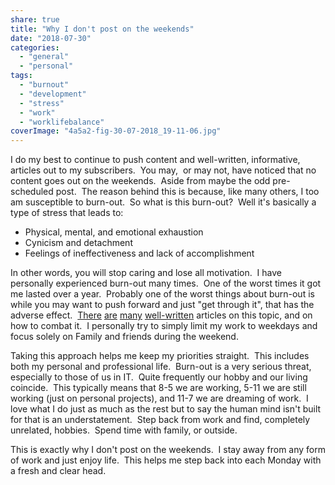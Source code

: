 ```yaml
---
share: true
title: "Why I don't post on the weekends"
date: "2018-07-30"
categories: 
  - "general"
  - "personal"
tags: 
  - "burnout"
  - "development"
  - "stress"
  - "work"
  - "worklifebalance"
coverImage: "4a5a2-fig-30-07-2018_19-11-06.jpg"
---
```


I do my best to continue to push content and well-written, informative, articles out to my subscribers.  You may,  or may not, have noticed that no content goes out on the weekends.  Aside from maybe the odd pre-scheduled post.  The reason behind this is because, like many others, I too am susceptible to burn-out.  So what is this burn-out?  Well it's basically a type of stress that leads to:

- Physical, mental, and emotional exhaustion
- Cynicism and detachment
- Feelings of ineffectiveness and lack of accomplishment

In other words, you will stop caring and lose all motivation.  I have personally experienced burn-out many times.  One of the worst times it got me lasted over a year.  Probably one of the worst things about burn-out is while you may want to push forward and just "get through it", that has the adverse effect.  [There](https://hackernoon.com/what-is-programmer-burnout-651aa48984ef) [are](https://simpleprogrammer.com/avoiding-burnout-software-developer/) [many](https://dev.to/lewismenelaws/how-to-fix-burnout-as-a-developer--4opl) [well-written](https://www.psychologytoday.com/us/basics/burnout) articles on this topic, and on how to combat it.  I personally try to simply limit my work to weekdays and focus solely on Family and friends during the weekend.

Taking this approach helps me keep my priorities straight.  This includes both my personal and professional life.  Burn-out is a very serious threat, especially to those of us in IT.  Quite frequently our hobby and our living coincide.  This typically means that 8-5 we are working, 5-11 we are still working (just on personal projects), and 11-7 we are dreaming of work.  I love what I do just as much as the rest but to say the human mind isn't built for that is an understatement.  Step back from work and find, completely unrelated, hobbies.  Spend time with family, or outside.

This is exactly why I don't post on the weekends.  I stay away from any form of work and just enjoy life.  This helps me step back into each Monday with a fresh and clear head.
